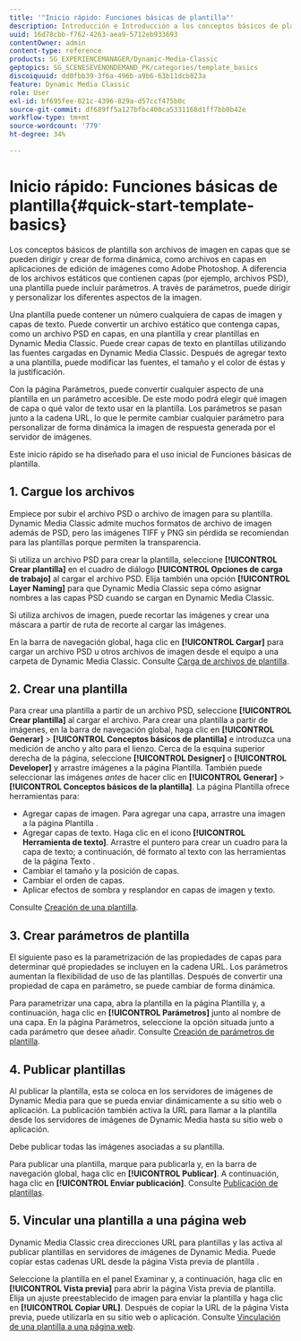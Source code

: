 ```yaml
---
title: '"Inicio rápido: Funciones básicas de plantilla"'
description: Introducción e Introducción a los conceptos básicos de plantilla para ayudarle a poner en marcha rápidamente.
uuid: 16d78cbb-f762-4263-aea9-5712eb933693
contentOwner: admin
content-type: reference
products: SG_EXPERIENCEMANAGER/Dynamic-Media-Classic
geptopics: SG_SCENESEVENONDEMAND_PK/categories/template_basics
discoiquuid: dd0fbb39-3f6a-496b-a9b6-63b11dcb823a
feature: Dynamic Media Classic
role: User
exl-id: bf695fee-821c-4396-829a-d57ccf475b0c
source-git-commit: df689ff5a127bfbc400ca5331168d1ff7bb0b42e
workflow-type: tm+mt
source-wordcount: '779'
ht-degree: 34%

---
```


# Inicio rápido: Funciones básicas de plantilla{#quick-start-template-basics}

Los conceptos básicos de plantilla son archivos de imagen en capas que se pueden dirigir y crear de forma dinámica, como archivos en capas en aplicaciones de edición de imágenes como Adobe Photoshop. A diferencia de los archivos estáticos que contienen capas (por ejemplo, archivos PSD), una plantilla puede incluir parámetros. A través de parámetros, puede dirigir y personalizar los diferentes aspectos de la imagen.

Una plantilla puede contener un número cualquiera de capas de imagen y capas de texto. Puede convertir un archivo estático que contenga capas, como un archivo PSD en capas, en una plantilla y crear plantillas en Dynamic Media Classic. Puede crear capas de texto en plantillas utilizando las fuentes cargadas en Dynamic Media Classic. Después de agregar texto a una plantilla, puede modificar las fuentes, el tamaño y el color de éstas y la justificación.

Con la página Parámetros, puede convertir cualquier aspecto de una plantilla en un parámetro accesible. De este modo podrá elegir qué imagen de capa o qué valor de texto usar en la plantilla. Los parámetros se pasan junto a la cadena URL, lo que le permite cambiar cualquier parámetro para personalizar de forma dinámica la imagen de respuesta generada por el servidor de imágenes.

Este inicio rápido se ha diseñado para el uso inicial de Funciones básicas de plantilla. 

## 1. Cargue los archivos

Empiece por subir el archivo PSD o archivo de imagen para su plantilla. Dynamic Media Classic admite muchos formatos de archivo de imagen además de PSD, pero las imágenes TIFF y PNG sin pérdida se recomiendan para las plantillas porque permiten la transparencia.

Si utiliza un archivo PSD para crear la plantilla, seleccione **[!UICONTROL Crear plantilla]** en el cuadro de diálogo **[!UICONTROL Opciones de carga de trabajo]** al cargar el archivo PSD. Elija también una opción **[!UICONTROL Layer Naming]** para que Dynamic Media Classic sepa cómo asignar nombres a las capas PSD cuando se cargan en Dynamic Media Classic.

Si utiliza archivos de imagen, puede recortar las imágenes y crear una máscara a partir de ruta de recorte al cargar las imágenes.

En la barra de navegación global, haga clic en **[!UICONTROL Cargar]** para cargar un archivo PSD u otros archivos de imagen desde el equipo a una carpeta de Dynamic Media Classic. Consulte [Carga de archivos de plantilla](uploading-template-files.md#uploading_template_files).

## 2. Crear una plantilla

Para crear una plantilla a partir de un archivo PSD, seleccione **[!UICONTROL Crear plantilla]** al cargar el archivo. Para crear una plantilla a partir de imágenes, en la barra de navegación global, haga clic en **[!UICONTROL Generar]** > **[!UICONTROL Conceptos básicos de plantilla]** e introduzca una medición de ancho y alto para el lienzo. Cerca de la esquina superior derecha de la página, seleccione **[!UICONTROL Designer]** o **[!UICONTROL Developer]** y arrastre imágenes a la página Plantilla. También puede seleccionar las imágenes *antes* de hacer clic en **[!UICONTROL Generar]** > **[!UICONTROL Conceptos básicos de la plantilla]**. La página Plantilla ofrece herramientas para:

* Agregar capas de imagen. Para agregar una capa, arrastre una imagen a la página Plantilla .
* Agregar capas de texto. Haga clic en el icono **[!UICONTROL Herramienta de texto]**. Arrastre el puntero para crear un cuadro para la capa de texto; a continuación, dé formato al texto con las herramientas de la página Texto .
* Cambiar el tamaño y la posición de capas.
* Cambiar el orden de capas.
* Aplicar efectos de sombra y resplandor en capas de imagen y texto.

Consulte [Creación de una plantilla](creating-template.md#creating_a_template).

## 3. Crear parámetros de plantilla

El siguiente paso es la parametrización de las propiedades de capas para determinar qué propiedades se incluyen en la cadena URL. Los parámetros aumentan la flexibilidad de uso de las plantillas. Después de convertir una propiedad de capa en parámetro, se puede cambiar de forma dinámica.

Para parametrizar una capa, abra la plantilla en la página Plantilla y, a continuación, haga clic en **[!UICONTROL Parámetros]** junto al nombre de una capa. En la página Parámetros, seleccione la opción situada junto a cada parámetro que desee añadir. Consulte [Creación de parámetros de plantilla](creating-template-parameters.md#creating_template_parameters).

## 4. Publicar plantillas

Al publicar la plantilla, esta se coloca en los servidores de imágenes de Dynamic Media para que se pueda enviar dinámicamente a su sitio web o aplicación. La publicación también activa la URL para llamar a la plantilla desde los servidores de imágenes de Dynamic Media hasta su sitio web o aplicación.

Debe publicar todas las imágenes asociadas a su plantilla.

Para publicar una plantilla, marque para publicarla y, en la barra de navegación global, haga clic en **[!UICONTROL Publicar]**. A continuación, haga clic en **[!UICONTROL Enviar publicación]**. Consulte [Publicación de plantillas](publishing-templates.md#publishing_templates).

## 5. Vincular una plantilla a una página web

Dynamic Media Classic crea direcciones URL para plantillas y las activa al publicar plantillas en servidores de imágenes de Dynamic Media. Puede copiar estas cadenas URL desde la página Vista previa de plantilla .

Seleccione la plantilla en el panel Examinar y, a continuación, haga clic en **[!UICONTROL Vista previa]** para abrir la página Vista previa de plantilla. Elija un ajuste preestablecido de imagen para enviar la plantilla y haga clic en **[!UICONTROL Copiar URL]**. Después de copiar la URL de la página Vista previa, puede utilizarla en su sitio web o aplicación. Consulte [Vinculación de una plantilla a una página web](linking-template-web-page.md#linking_a_template_to_a_web_page).
